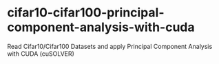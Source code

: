 # cifar10-cifar100-principal-component-analysis-with-cuda
Read Cifar10/Cifar100 Datasets and apply Principal Component Analysis with CUDA (cuSOLVER)
